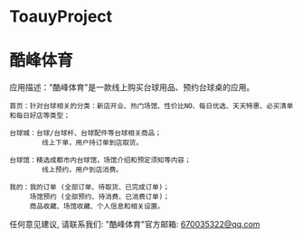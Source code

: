 # ToauyProject
# 酷峰体育

  应用描述："酷峰体育"是一款线上购买台球用品、预约台球桌的应用。

    首页：针对台球相关的分类：新店开业、热门场馆、性价比NO、每日优选、天天特惠、必买清单和每日好店等类型；
    
    台球城：台球/台球杆、台球配件等台球相关商品；
            线上下单，用户持订单到店取货。
            
    台球馆：精选成都市内台球馆，场馆介绍和预定须知等内容；
            线上预约，用户到店消费。
    
    我的：我的订单 (全部订单、待取货、已完成订单)；
         场馆预约 (全部预约、待消费、已消费订单)；
         商品收藏、场馆收藏、个人信息和相关设置。

   任何意见建议, 请联系我们: 
   "酷峰体育"官方邮箱: 670035322@qq.com
